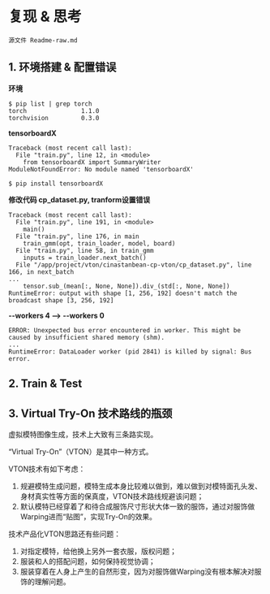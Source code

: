 # 复现 & 思考

	源文件 Readme-raw.md

## 1. 环境搭建 & 配置错误

**环境**

```
$ pip list | grep torch
torch               1.1.0
torchvision         0.3.0
```

**tensorboardX**

```
Traceback (most recent call last):
  File "train.py", line 12, in <module>
    from tensorboardX import SummaryWriter
ModuleNotFoundError: No module named 'tensorboardX'

$ pip install tensorboardX

```


**修改代码 cp_dataset.py, tranform设置错误**

```
Traceback (most recent call last):
  File "train.py", line 191, in <module>
    main()
  File "train.py", line 176, in main
    train_gmm(opt, train_loader, model, board)
  File "train.py", line 58, in train_gmm
    inputs = train_loader.next_batch()
  File "/app/project/vton/cinastanbean-cp-vton/cp_dataset.py", line 166, in next_batch
...
    tensor.sub_(mean[:, None, None]).div_(std[:, None, None])
RuntimeError: output with shape [1, 256, 192] doesn't match the broadcast shape [3, 256, 192]

```

**--workers 4 --> --workers 0**

```
ERROR: Unexpected bus error encountered in worker. This might be caused by insufficient shared memory (shm).
...
RuntimeError: DataLoader worker (pid 2841) is killed by signal: Bus error.
```


## 2. Train & Test



## 3. Virtual Try-On 技术路线的瓶颈

虚拟模特图像生成，技术上大致有三条路实现。

“Virtual Try-On”（VTON）是其中一种方式。

VTON技术有如下考虑：
1. 规避模特生成问题，模特生成本身比较难以做到，难以做到对模特面孔头发、身材真实性等方面的保真度，VTON技术路线规避该问题；
2. 默认模特已经穿着了和待合成服饰尺寸形状大体一致的服饰，通过对服饰做Warping进而“贴图”，实现Try-On的效果。


技术产品化VTON思路还有些问题：
 1. 对指定模特，给他换上另外一套衣服，版权问题；
 2. 服装和人的搭配问题，如何保持视觉协调；
 3. 服装穿着在人身上产生的自然形变，因为对服饰做Warping没有根本解决对服饰的理解问题。

 
 
 